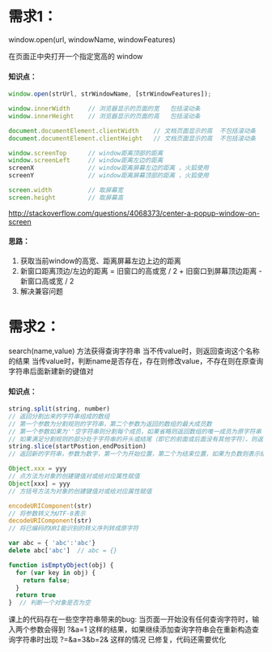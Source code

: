 # 需求1：

window.open(url, windowName, windowFeatures)

在页面正中央打开一个指定宽高的 window



#### 知识点：

```javascript
window.open(strUrl, strWindowName, [strWindowFeatures]);

window.innerWidth     // 浏览器显示的页面的宽   包括滚动条
window.innerHeight    // 浏览器显示的页面的高   包括滚动条

document.documentElement.clientWidth    // 文档页面显示的高  不包括滚动条
document.documentElement.clientHeight   // 文档页面显示的高  不包括滚动条

window.screenTop      // window距离顶部的距离
window.screenLeft     // window距离左边的距离
screenX               // window距离屏幕左边的距离 ，火狐使用
screenY               // window距离屏幕顶部的距离 ，火狐使用

screen.width          // 取屏幕宽
screen.height         // 取屏幕高


```

http://stackoverflow.com/questions/4068373/center-a-popup-window-on-screen



#### 思路：

1. 获取当前window的高宽、距离屏幕左边上边的距离
2. 新窗口距离顶边/左边的距离 =  旧窗口的高或宽  / 2  + 旧窗口到屏幕顶边距离 - 新窗口高或宽 / 2
3. 解决兼容问题



# 需求2：

search(name,value) 方法获得查询字符串 
当不传value时，则返回查询这个名称的结果
当传value时，判断name是否存在，存在则修改value，不存在则在原查询字符串后面新建新的键值对

#### 知识点：

```javascript
string.split(string, number)
// 返回分割出来的字符串组成的数组
// 第一个参数为分割规则的字符串，第二个参数为返回的数组的最大成员数
// 第一个参数如果为''空字符串则分割每个成员，如果省略则返回数组的唯一成员为原字符串
// 如果满足分割规则的部分处于字符串的开头或结尾（即它的前面或后面没有其他字符），则返回数组的第一个或最后一个成员是一个空字符串。
string.slice(startPostion,endPosition)         
// 返回新的字符串，参数为数字，第一个为开始位置，第二个为结束位置，如果为负数则表示结尾开始倒数计算的位置，省略第二个参数则表示到原字符串结束

Object.xxx = yyy
// 点方法为对象的创建键值对或给对应属性赋值
Object[xxx] = yyy 
// 方括号方法为对象的创建键值对或给对应属性赋值

encodeURIComponent(str)
// 将参数转义为UTF-8表示
decodeURIComponent(str)
// 将已编码的URI能识别的转义序列转成原字符

var abc = { 'abc':'abc'}
delete abc['abc']  // abc = {}

function isEmptyObject(obj) {
  for (var key in obj) {
    return false;
  }
  return true
}  // 判断一个对象是否为空
```

课上的代码存在一些空字符串带来的bug:
当页面一开始没有任何查询字符时，输入两个参数会得到 ?&a=1 这样的结果，如果继续添加查询字符串会在重新构造查询字符串时出现 ?=&a=3&b=2& 这样的情况
已修复，代码还需要优化